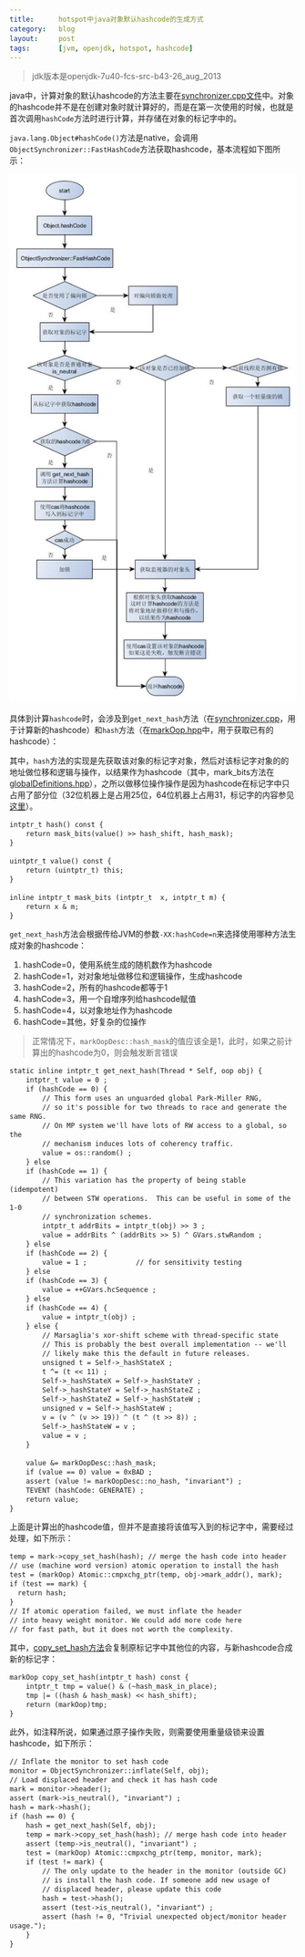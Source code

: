 ```yaml
---
title:      hotspot中java对象默认hashcode的生成方式
category:   blog
layout:     post
tags:       [jvm, openjdk, hotspot, hashcode]
---
```




>jdk版本是openjdk-7u40-fcs-src-b43-26_aug_2013


java中，计算对象的默认hashcode的方法主要在[synchronizer.cpp文件][1]中。对象的hashcode并不是在创建对象时就计算好的，而是在第一次使用的时候，也就是首次调用`hashCode`方法时进行计算，并存储在对象的标记字中的。

`java.lang.Object#hashCode()`方法是native，会调用`ObjectSynchronizer::FastHashCode`方法获取hashcode，基本流程如下图所示：

!["call hashCode Method"][2]

具体到计算`hashcode`时，会涉及到`get_next_hash`方法（在[synchronizer.cpp][1]，用于计算新的hashcode）和`hash`方法（在[markOop.hpp][3]中，用于获取已有的hashcode）：

其中，`hash`方法的实现是先获取该对象的标记字对象，然后对该标记字对象的的地址做位移和逻辑与操作，以结果作为hashcode（其中，mark_bits方法在[globalDefinitions.hpp][4]），之所以做移位操作操作是因为hashcode在标记字中只占用了部分位（32位机器上是占用25位，64位机器上占用31，标记字的内容参见[这里][5]）。

    
    intptr_t hash() const {
        return mask_bits(value() >> hash_shift, hash_mask);
    }
    
    uintptr_t value() const { 
        return (uintptr_t) this; 
    }
    
    inline intptr_t mask_bits (intptr_t  x, intptr_t m) { 
        return x & m; 
    }

`get_next_hash`方法会根据传给JVM的参数`-XX:hashCode=n`来选择使用哪种方法生成对象的hashcode：

1. hashCode=0，使用系统生成的随机数作为hashcode
2. hashCode=1，对对象地址做移位和逻辑操作，生成hashcode
3. hashCode=2，所有的hashcode都等于1
4. hashCode=3，用一个自增序列给hashcode赋值
5. hashCode=4，以对象地址作为hashcode
6. hashCode=其他，好复杂的位操作

>正常情况下，`markOopDesc::hash_mask`的值应该全是1，此时，如果之前计算出的hashcode为0，则会触发断言错误

    static inline intptr_t get_next_hash(Thread * Self, oop obj) {
        intptr_t value = 0 ;
        if (hashCode == 0) {
            // This form uses an unguarded global Park-Miller RNG,
            // so it's possible for two threads to race and generate the same RNG.
            // On MP system we'll have lots of RW access to a global, so the
            // mechanism induces lots of coherency traffic.
            value = os::random() ;
        } else
        if (hashCode == 1) {
            // This variation has the property of being stable (idempotent)
            // between STW operations.  This can be useful in some of the 1-0
            // synchronization schemes.
            intptr_t addrBits = intptr_t(obj) >> 3 ;
            value = addrBits ^ (addrBits >> 5) ^ GVars.stwRandom ;
        } else
        if (hashCode == 2) {
            value = 1 ;            // for sensitivity testing
        } else
        if (hashCode == 3) {
            value = ++GVars.hcSequence ;
        } else
        if (hashCode == 4) {
            value = intptr_t(obj) ;
        } else {
            // Marsaglia's xor-shift scheme with thread-specific state
            // This is probably the best overall implementation -- we'll
            // likely make this the default in future releases.
            unsigned t = Self->_hashStateX ;
            t ^= (t << 11) ;
            Self->_hashStateX = Self->_hashStateY ;
            Self->_hashStateY = Self->_hashStateZ ;
            Self->_hashStateZ = Self->_hashStateW ;
            unsigned v = Self->_hashStateW ;
            v = (v ^ (v >> 19)) ^ (t ^ (t >> 8)) ;
            Self->_hashStateW = v ;
            value = v ;
        }
    
        value &= markOopDesc::hash_mask;
        if (value == 0) value = 0xBAD ;
        assert (value != markOopDesc::no_hash, "invariant") ;
        TEVENT (hashCode: GENERATE) ;
        return value;
    }

上面是计算出的hashcode值，但并不是直接将该值写入到的标记字中，需要经过处理，如下所示：

    temp = mark->copy_set_hash(hash); // merge the hash code into header
    // use (machine word version) atomic operation to install the hash
    test = (markOop) Atomic::cmpxchg_ptr(temp, obj->mark_addr(), mark);
    if (test == mark) {
      return hash;
    }
    // If atomic operation failed, we must inflate the header
    // into heavy weight monitor. We could add more code here
    // for fast path, but it does not worth the complexity.

其中，[copy_set_hash方法][3]会复制原标记字中其他位的内容，与新hashcode合成新的标记字：

    markOop copy_set_hash(intptr_t hash) const {
        intptr_t tmp = value() & (~hash_mask_in_place);
        tmp |= ((hash & hash_mask) << hash_shift);
        return (markOop)tmp;
    }

此外，如注释所说，如果通过原子操作失败，则需要使用重量级锁来设置hashcode，如下所示：

    // Inflate the monitor to set hash code
    monitor = ObjectSynchronizer::inflate(Self, obj);
    // Load displaced header and check it has hash code
    mark = monitor->header();
    assert (mark->is_neutral(), "invariant") ;
    hash = mark->hash();
    if (hash == 0) {
        hash = get_next_hash(Self, obj);
        temp = mark->copy_set_hash(hash); // merge hash code into header
        assert (temp->is_neutral(), "invariant") ;
        test = (markOop) Atomic::cmpxchg_ptr(temp, monitor, mark);
        if (test != mark) {
            // The only update to the header in the monitor (outside GC)
            // is install the hash code. If someone add new usage of
            // displaced header, please update this code
            hash = test->hash();
            assert (test->is_neutral(), "invariant") ;
            assert (hash != 0, "Trivial unexpected object/monitor header usage.");
        }
    }









[1]:    http://hg.openjdk.java.net/jdk7u/jdk7u/hotspot/file/74d14a44c398/src/share/vm/runtime/synchronizer.cpp
[2]:    /image/call_hashcode_method.jpg
[3]:    http://hg.openjdk.java.net/jdk7u/jdk7u/hotspot/file/74d14a44c398/src/share/vm/oops/markOop.hpp
[4]:    http://hg.openjdk.java.net/jdk7u/jdk7u/hotspot/file/74d14a44c398/src/share/vm/utilities/globalDefinitions.hpp
[5]:    ./hotspot_source_study_object_part3_mard_word